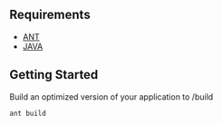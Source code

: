 ## Requirements

 - [ANT](https://ant.apache.org/manual/install.html)
 - [JAVA](https://www.oracle.com/technetwork/java/javaseproducts/downloads/index.html)

## Getting Started
Build an optimized version of your application to /build
```bash
ant build
```
